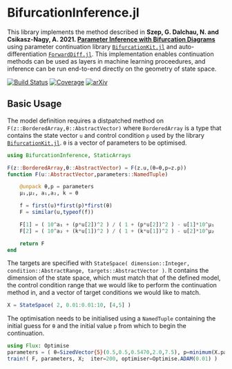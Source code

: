# BifurcationInference.jl

This library implements the method described in **Szep, G. Dalchau, N. and Csikasz-Nagy, A. 2021. [Parameter Inference with Bifurcation Diagrams](https://arxiv.org/abs/2106.04243)** using parameter continuation library [`BifurcationKit.jl`](https://github.com/rveltz/BifurcationKit.jl) and auto-differentiation [`ForwardDiff.jl`](https://github.com/JuliaDiff/ForwardDiff.jl). This implementation enables continuation methods can be used as layers in machine learning proceedures, and inference can be run end-to-end directly on the geometry of state space.

[![Build Status](https://travis-ci.com/gszep/BifurcationInference.jl.svg?branch=master)](https://travis-ci.com/gszep/BifurcationInference.jl)
[![Coverage](https://codecov.io/gh/gszep/BifurcationInference.jl/branch/master/graph/badge.svg)](https://codecov.io/gh/gszep/BifurcationInference.jl)
[![arXiv](https://img.shields.io/badge/arXiv-2106.04243-b31b1b.svg)](https://arxiv.org/abs/2106.04243)

## Basic Usage
The model definition requires a distpatched method on `F(z::BorderedArray,θ::AbstractVector)` where `BorderedArray` is a type that contains the state vector `u` and control condition `p` used by the library [`BifurcationKit.jl`](https://github.com/rveltz/BifurcationKit.jl). `θ` is a vector of parameters to be optimised.
```julia
using BifurcationInference, StaticArrays

F(z::BorderedArray,θ::AbstractVector) = F(z.u,(θ=θ,p=z.p))
function F(u::AbstractVector,parameters::NamedTuple)

	@unpack θ,p = parameters
	μ₁,μ₂, a₁,a₂, k = θ

	f = first(u)*first(p)*first(θ)
	F = similar(u,typeof(f))

	F[1] = ( 10^a₁ + (p*u[2])^2 ) / ( 1 + (p*u[2])^2 ) - u[1]*10^μ₁
	F[2] = ( 10^a₂ + (k*u[1])^2 ) / ( 1 + (k*u[1])^2 ) - u[2]*10^μ₂

	return F
end
```
The targets are specified with `StateSpace( dimension::Integer, condition::AbstractRange, targets::AbstractVector )`. It contains the dimension of the state space, which must match that of the defined model, the control condition range that we would like to perform the continuation method in, and a vector of target conditions we would like to match.
```julia
X = StateSpace( 2, 0.01:0.01:10, [4,5] )
```
The optimisation needs to be initialised using a `NamedTuple` containing the initial guess for `θ` and the initial value `p` from which to begin the continuation.
```julia
using Flux: Optimise
parameters = ( θ=SizedVector{5}(0.5,0.5,0.5470,2.0,7.5), p=minimum(X.parameter) )
train!( F, parameters, X;  iter=200, optimiser=Optimise.ADAM(0.01) )
```
